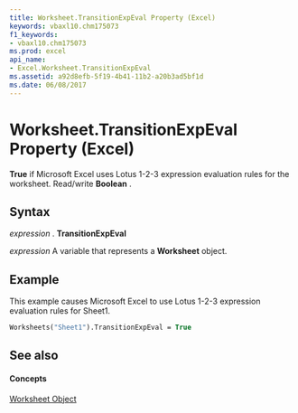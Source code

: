 ```yaml
---
title: Worksheet.TransitionExpEval Property (Excel)
keywords: vbaxl10.chm175073
f1_keywords:
- vbaxl10.chm175073
ms.prod: excel
api_name:
- Excel.Worksheet.TransitionExpEval
ms.assetid: a92d8efb-5f19-4b41-11b2-a20b3ad5bf1d
ms.date: 06/08/2017
---
```



# Worksheet.TransitionExpEval Property (Excel)

 **True** if Microsoft Excel uses Lotus 1-2-3 expression evaluation rules for the worksheet. Read/write **Boolean** .


## Syntax

 _expression_ . **TransitionExpEval**

 _expression_ A variable that represents a **Worksheet** object.


## Example

This example causes Microsoft Excel to use Lotus 1-2-3 expression evaluation rules for Sheet1.


```vb
Worksheets("Sheet1").TransitionExpEval = True
```


## See also


#### Concepts


[Worksheet Object](worksheet-object-excel.md)

